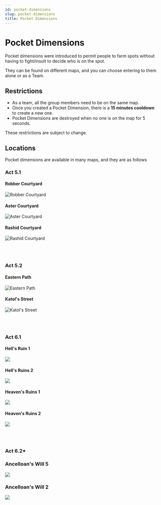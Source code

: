 ```yaml
---
id: pocket-dimensions
slug: pocket-dimensions
title: Pocket Dimensions
---
```


# Pocket Dimensions

Pocket dimensions were introduced to permit people to farm spots without having to fight/insult to decide who is on the spot.

They can be found on different maps, and you can choose entering to them alone or as a Team.

## Restrictions
- As a team, all the group members need to be on the same map.
- Once you created a Pocket Dimension, there is a **15 minutes cooldown** to create a new one.
- Pocket Dimensions are destroyed when no one is on the map for 5 seconds.

These restrictions are subject to change.

## Locations
Pocket dimensions are available in many maps, and they are as follows

### **Act 5.1**

#### Robber Courtyard

![Robber Courtyard](/img/custom-features/pocket-dimensions/robber-courtyard.png)

#### Aster Courtyard

![Aster Courtyard](/img/custom-features/pocket-dimensions/aster-courtyard.png)

#### Rashid Courtyard

![Rashid Courtyard](/img/custom-features/pocket-dimensions/rashid-courtyard.png)

<br></br>

### **Act 5.2**

#### Eastern Path

![Eastern Path](/img/custom-features/pocket-dimensions/eastern-path.png)

#### Katol's Street

![Katol's Street](/img/custom-features/pocket-dimensions/katol's-street.png)


<br></br>

### **Act 6.1**

#### Hell's Ruin 1

![](https://i.imgur.com/IMMZGiC.png)

#### Hell's Ruins 2
![](https://i.imgur.com/LYrpqFt.png)

#### Heaven's Ruins 1
![](https://i.imgur.com/AX4vXpH.png)

#### Heaven's Ruins 2
![](https://i.imgur.com/2WQxJHv.png)


<br></br>

### **Act 6.2***

### Ancelloan's Will 5
![](https://i.imgur.com/BqxAA2K.png)

### Ancelloan's Will 2
![](https://i.imgur.com/gHMZDr6.png)
